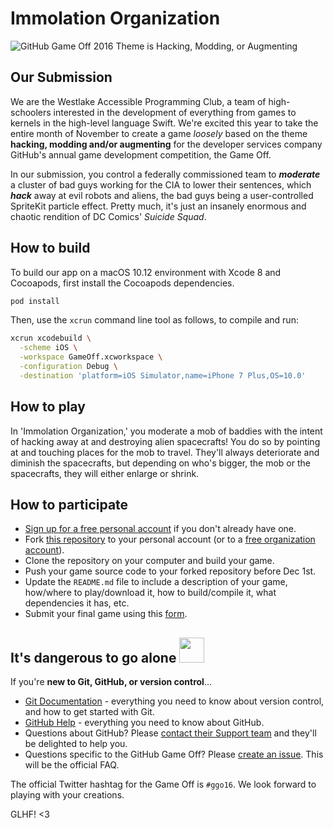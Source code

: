 # Immolation Organization

![GitHub Game Off 2016 Theme is Hacking, Modding, or Augmenting](https://cloud.githubusercontent.com/assets/121322/19498019/d8827370-9543-11e6-82d8-6da822b6147b.png)

## Our Submission

We are the Westlake Accessible Programming Club, a team of high-schoolers interested in the development of everything from games to kernels in the high-level language Swift. We're excited this year to take the entire month of November to create a game *loosely* based on the theme **hacking, modding and/or augmenting** for the developer services company GitHub's annual game development competition, the Game Off.

In our submission, you control a federally commissioned team to _**moderate**_ a cluster of bad guys working for the CIA to lower their sentences, which _**hack**_ away at evil robots and aliens, the bad guys being a user-controlled SpriteKit particle effect. Pretty much, it's just an insanely enormous and chaotic rendition of DC Comics' _Suicide Squad_.

## How to build

To build our app on a macOS 10.12 environment with Xcode 8 and Cocoapods, first install the Cocoapods dependencies.

```bash
pod install
```

Then, use the `xcrun` command line tool as follows, to compile and run:

```bash
xcrun xcodebuild \
  -scheme iOS \
  -workspace GameOff.xcworkspace \
  -configuration Debug \
  -destination 'platform=iOS Simulator,name=iPhone 7 Plus,OS=10.0'
```


## How to play

In 'Immolation Organization,' you moderate a mob of baddies with the intent of hacking away at and destroying alien spacecrafts! You do so by pointing at and touching places for the mob to travel. They'll always deteriorate and diminish the spacecrafts, but depending on who's bigger, the mob or the spacecrafts, they will either enlarge or shrink.

## How to participate

* [Sign up for a free personal account][github-signup] if you don't already have one.
* Fork [this repository][game-off-repo] to your personal account (or to a [free organization account][github-signup-org]).
* Clone the repository on your computer and build your game.
* Push your game source code to your forked repository before Dec 1st.
* Update the `README.md` file to include a description of your game, how/where to play/download it, how to build/compile it, what dependencies it has, etc.
* Submit your final game using this [form][wufoo-form].

## It's dangerous to go alone <img src="https://octodex.github.com/images/linktocat.jpg" height="40">

If you're **new to Git, GitHub, or version control**…

* [Git Documentation](https://git-scm.com/documentation) - everything you need to know about version control, and how to get started with Git.
* [GitHub Help](https://help.github.com/) - everything you need to know about GitHub.
* Questions about GitHub? Please [contact their Support team][github-support] and they'll be delighted to help you.
* Questions specific to the GitHub Game Off? Please [create an issue][game-off-repo-issues]. This will be the official FAQ.

The official Twitter hashtag for the Game Off is `#ggo16`. We look forward to playing with your creations.

GLHF! <3

<!-- links -->
[game-off-repo]:        https://github.com/github/game-off-2016/
[game-off-repo-issues]: https://github.com/github/game-off-2016/issues
[git-documentation]:    https://git-scm.com/documentation
[github-help]:          https://help.github.com/
[github-signup]:        https://github.com/signup/free  
[github-signup-org]:    https://github.com/organizations/new
[github-support]:       https://github.com/contact?form%5Bsubject%5D=GitHub%20Game%20Off
[wufoo-form]:           https://gameoff.wufoo.com/forms/game-off-2016/
